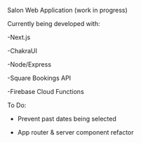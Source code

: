 Salon Web Application (work in progress)

Currently being developed with: 

-Next.js

-ChakraUI

-Node/Express

-Square Bookings API

-Firebase Cloud Functions

To Do: 

- Prevent past dates being selected

- App router & server component refactor

